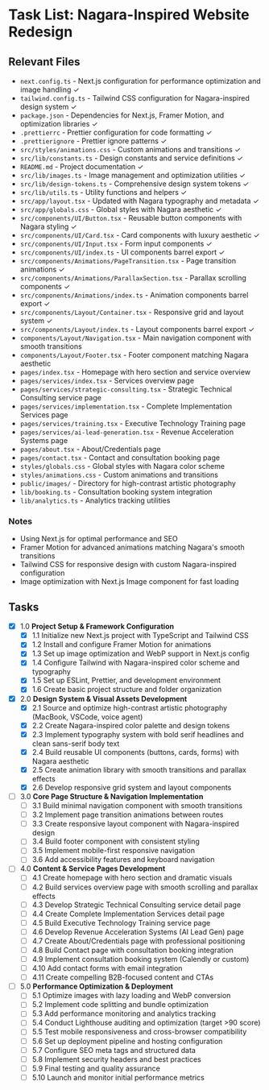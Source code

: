 # Task List: Nagara-Inspired Website Redesign

## Relevant Files

- `next.config.ts` - Next.js configuration for performance optimization and image handling ✓
- `tailwind.config.ts` - Tailwind CSS configuration for Nagara-inspired design system ✓
- `package.json` - Dependencies for Next.js, Framer Motion, and optimization libraries ✓
- `.prettierrc` - Prettier configuration for code formatting ✓
- `.prettierignore` - Prettier ignore patterns ✓
- `src/styles/animations.css` - Custom animations and transitions ✓
- `src/lib/constants.ts` - Design constants and service definitions ✓
- `README.md` - Project documentation ✓
- `src/lib/images.ts` - Image management and optimization utilities ✓
- `src/lib/design-tokens.ts` - Comprehensive design system tokens ✓
- `src/lib/utils.ts` - Utility functions and helpers ✓
- `src/app/layout.tsx` - Updated with Nagara typography and metadata ✓
- `src/app/globals.css` - Global styles with Nagara aesthetic ✓
- `src/components/UI/Button.tsx` - Reusable button components with Nagara styling ✓
- `src/components/UI/Card.tsx` - Card components with luxury aesthetic ✓
- `src/components/UI/Input.tsx` - Form input components ✓
- `src/components/UI/index.ts` - UI components barrel export ✓
- `src/components/Animations/PageTransition.tsx` - Page transition animations ✓
- `src/components/Animations/ParallaxSection.tsx` - Parallax scrolling components ✓
- `src/components/Animations/index.ts` - Animation components barrel export ✓
- `src/components/Layout/Container.tsx` - Responsive grid and layout system ✓
- `src/components/Layout/index.ts` - Layout components barrel export ✓
- `components/Layout/Navigation.tsx` - Main navigation component with smooth transitions
- `components/Layout/Footer.tsx` - Footer component matching Nagara aesthetic
- `pages/index.tsx` - Homepage with hero section and service overview
- `pages/services/index.tsx` - Services overview page
- `pages/services/strategic-consulting.tsx` - Strategic Technical Consulting service page
- `pages/services/implementation.tsx` - Complete Implementation Services page
- `pages/services/training.tsx` - Executive Technology Training page
- `pages/services/ai-lead-generation.tsx` - Revenue Acceleration Systems page
- `pages/about.tsx` - About/Credentials page
- `pages/contact.tsx` - Contact and consultation booking page
- `styles/globals.css` - Global styles with Nagara color scheme
- `styles/animations.css` - Custom animations and transitions
- `public/images/` - Directory for high-contrast artistic photography
- `lib/booking.ts` - Consultation booking system integration
- `lib/analytics.ts` - Analytics tracking utilities

### Notes

- Using Next.js for optimal performance and SEO
- Framer Motion for advanced animations matching Nagara's smooth transitions
- Tailwind CSS for responsive design with custom Nagara-inspired configuration
- Image optimization with Next.js Image component for fast loading

## Tasks

- [x] 1.0 **Project Setup & Framework Configuration**
  - [x] 1.1 Initialize new Next.js project with TypeScript and Tailwind CSS
  - [x] 1.2 Install and configure Framer Motion for animations
  - [x] 1.3 Set up image optimization and WebP support in Next.js config
  - [x] 1.4 Configure Tailwind with Nagara-inspired color scheme and typography
  - [x] 1.5 Set up ESLint, Prettier, and development environment
  - [x] 1.6 Create basic project structure and folder organization

- [x] 2.0 **Design System & Visual Assets Development**
  - [x] 2.1 Source and optimize high-contrast artistic photography (MacBook, VSCode, voice agent)
  - [x] 2.2 Create Nagara-inspired color palette and design tokens
  - [x] 2.3 Implement typography system with bold serif headlines and clean sans-serif body text
  - [x] 2.4 Build reusable UI components (buttons, cards, forms) with Nagara aesthetic
  - [x] 2.5 Create animation library with smooth transitions and parallax effects
  - [x] 2.6 Develop responsive grid system and layout components

- [ ] 3.0 **Core Page Structure & Navigation Implementation**
  - [ ] 3.1 Build minimal navigation component with smooth transitions
  - [ ] 3.2 Implement page transition animations between routes
  - [ ] 3.3 Create responsive layout component with Nagara-inspired design
  - [ ] 3.4 Build footer component with consistent styling
  - [ ] 3.5 Implement mobile-first responsive navigation
  - [ ] 3.6 Add accessibility features and keyboard navigation

- [ ] 4.0 **Content & Service Pages Development**
  - [ ] 4.1 Create homepage with hero section and dramatic visuals
  - [ ] 4.2 Build services overview page with smooth scrolling and parallax effects
  - [ ] 4.3 Develop Strategic Technical Consulting service detail page
  - [ ] 4.4 Create Complete Implementation Services detail page
  - [ ] 4.5 Build Executive Technology Training service page
  - [ ] 4.6 Develop Revenue Acceleration Systems (AI Lead Gen) page
  - [ ] 4.7 Create About/Credentials page with professional positioning
  - [ ] 4.8 Build Contact page with consultation booking integration
  - [ ] 4.9 Implement consultation booking system (Calendly or custom)
  - [ ] 4.10 Add contact forms with email integration
  - [ ] 4.11 Create compelling B2B-focused content and CTAs

- [ ] 5.0 **Performance Optimization & Deployment**
  - [ ] 5.1 Optimize images with lazy loading and WebP conversion
  - [ ] 5.2 Implement code splitting and bundle optimization
  - [ ] 5.3 Add performance monitoring and analytics tracking
  - [ ] 5.4 Conduct Lighthouse auditing and optimization (target >90 score)
  - [ ] 5.5 Test mobile responsiveness and cross-browser compatibility
  - [ ] 5.6 Set up deployment pipeline and hosting configuration
  - [ ] 5.7 Configure SEO meta tags and structured data
  - [ ] 5.8 Implement security headers and best practices
  - [ ] 5.9 Final testing and quality assurance
  - [ ] 5.10 Launch and monitor initial performance metrics